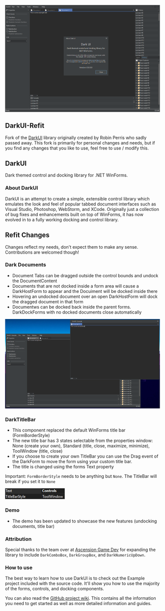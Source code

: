 <img src="https://github.com/CuvinStefanCristian/DarkUI-Refit/blob/master/Resources/MainFormScreenshot.png" />

## DarkUI-Refit
Fork of the [DarkUI](https://github.com/RobinPerris/DarkUI) library originally created by Robin Perris who sadly passed away.
This fork is primarily for personal changes and needs, but if you find any changes that you like to use, feel free to use / modify this.

## DarkUI
Dark themed control and docking library for .NET WinForms.

### About DarkUI
DarkUI is an attempt to create a simple, extensible control library which emulates the look and feel of popular tabbed document interfaces such as Visual Studio, Photoshop, WebStorm, and XCode. Originally just a collection of bug fixes and enhancements built on top of WinForms, it has now evolved in to a fully working docking and control library.

## Refit Changes
Changes reflect my needs, don't expect them to make any sense. Contributions are welcomed though!

### Dark Documents
- Document Tabs can be dragged outside the control bounds and undock the DocumentContent
- Documents that are not docked inside a form area will cause a DarkHostForm to appear and the Docuiment will be docked inside there
- Hovering an undocked document over an open DarkHostForm will dock the dragged document in that form
- Documentws can be docked back inside the parent forms. DarkDockForms with no docked documents close automatically

<img src="https://github.com/CuvinStefanCristian/DarkUI-Refit/blob/master/Resources/DocumentDocking.png" />

### DarkTitleBar
- This component replaced the default WinForms title bar (FormBorderStyle)
- The new title bar has 3 states selectable from the properties window: None (create your own), Standard (title, close, maximize, minimize), ToolWindow (title, close)
- If you choose to create your own TitleBar you can use the Drag event of the DarkForm to move the form using your custom title bar.
- The title is changed using the forms Text property

Important: `FormBorderStyle` needs to be anything but `None`. The TitleBar will break if you set it to `None`

<img src="https://github.com/CuvinStefanCristian/DarkUI-Refit/blob/master/Resources/DarkDefaultTitleBarProperty.png" />

### Demo
- The demo has been updated to showcase the new features (undocking documents, title bar)

### Attribution

Special thanks to the team over at [Ascension Game Dev](https://www.ascensiongamedev.com/) for expanding the library to include `DarkComboBox`, `DarkGroupBox`, and `DarkNumericUpDown`.

### How to use
The best way to learn how to use DarkUI is to check out the Example project included with the source code. It'll show you how to use the majority of the forms, controls, and docking components.

You can also read the [GitHub project wiki](https://github.com/RobinPerris/DarkUI/wiki). This contains all the information you need to get started as well as more detailed information and guides.
